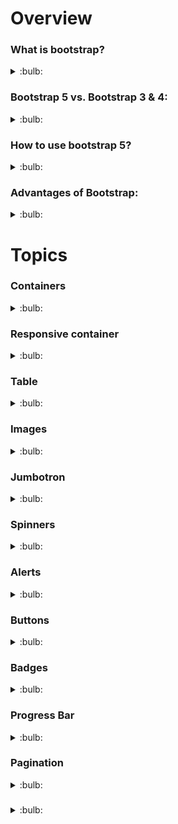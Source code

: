 # Overview

### What is bootstrap?
<details>
  <summary>:bulb:</summary>
    <ul>
           <li> Bootstrap is a CSS framework directed at responsive, mobile-first front-end web development.</li>
           <li> Bootstrap 5 is the newest version of Bootstrap. </li>
    </ul>
</details>

### Bootstrap 5 vs. Bootstrap 3 & 4:
<details>
  <summary>:bulb:</summary>
    <ul>
           <li> Bootstrap 5 is the newest version of Bootstrap; with new components, faster stylesheet and more responsiveness. </li>
           <li> Bootstrap 5 supports the latest, stable releases of all major browsers and platforms. However, Internet Explorer 11 and down is not supported. </li>
           <li> The main differences between Bootstrap 5 and Bootstrap 3 & 4, is that Bootstrap 5 has switched to JavaScript instead of jQuery. </li>
    </ul>
</details>

### How to use bootstrap 5?
<details>
  <summary>:bulb:</summary>
  Using CDN Link (Content Delivery Network)
 
![image](https://user-images.githubusercontent.com/75599178/172359891-4a41a562-68d3-4e6b-b6e5-b2bac99b191d.png)
  
</details>

### Advantages of Bootstrap:
<details>
  <summary>:bulb:</summary>
    <ul>
           <li> Easy to use: Anybody with just basic knowledge of HTML and CSS can start using Bootstrap.</li>
           <li> Responsive features: Bootstrap's responsive CSS adjusts to phones, tablets, and desktops.</li>
           <li> Mobile-first approach: In Bootstrap, mobile-first styles are part of the core framework</li>
           <li>Browser compatibility: Bootstrap 5 is compatible with all modern browsers (Chrome, Firefox, Edge, Safari, and Opera). 
             Note that if you need support for IE11 and down, you must use either BS4 or BS3.</li>
    </ul>
</details>

# Topics

### Containers
<details>
  <summary>:bulb:</summary>
  Containers are used to pad the content inside of them, and there are two container classes available:
		<ul>
			<li> The <b>.container</b> class provides a responsive fixed width container.</li>
			<li> The <b>.container-fluid</b> class provides a full width container, spanning the entire width of the viewport.</li>
   	</ul>
	
![image](https://user-images.githubusercontent.com/75599178/172364974-a2412833-f77a-49c5-8f2b-6c183a215e88.png)

</details>

### Responsive container
<details>
  <summary>:bulb:</summary>
		The max-width of the container will change on different screen sizes/viewports:
	
![image](https://user-images.githubusercontent.com/75599178/172365383-62c4f9b3-708f-4bcb-9540-e0e561792105.png)
	
</details>

### Table
<details>
  <summary>:bulb:</summary>
	A basic Bootstrap 5 table has a light padding and horizontal dividers.

``` html
	<!-- table -->
	<!DOCTYPE html>
	<html lang="en">
	<head>
	    <meta charset="UTF-8">
	    <meta http-equiv="X-UA-Compatible" content="IE=edge">
	    <meta name="viewport" content="width=device-width, initial-scale=1.0">
	    <link href="https://cdn.jsdelivr.net/npm/bootstrap@5.1.3/dist/css/bootstrap.min.css" rel="stylesheet">
	    <script src="https://cdn.jsdelivr.net/npm/bootstrap@5.1.3/dist/js/bootstrap.bundle.min.js"></script>
	    <title>Tables</title>
	</head>
	<body>
	    <div class="container text-center">
	    <table class="table">
		<thead>
		    <tr>
			<th>Firstname</th>
			<th>Lastname</th>
			<th>Email</th>
		    </tr>
		</thead>
		</tbody>
		    <tr>
			<td>Mary</td>
			<td>Moe</td>
			<td>mary@example.com</td>
		    </tr>
		    <tr>
			<td>July</td>
			<td>Dooley</td>
			<td>july@example.com</td>
		    </tr>
		    <tr></tr>
		</tbody>
	    </div>
	    </table>
	</body>
	</html> 
	
```
![image](https://user-images.githubusercontent.com/75599178/172455324-1c87ebd0-286f-437d-b0b7-d8bab47df1ae.png)

``` html
	<!-- table-striped-->>
	<!DOCTYPE html>
	<html lang="en">
	<head>
	    <meta charset="UTF-8">
	    <meta http-equiv="X-UA-Compatible" content="IE=edge">
	    <meta name="viewport" content="width=device-width, initial-scale=1.0">
	    <link href="https://cdn.jsdelivr.net/npm/bootstrap@5.1.3/dist/css/bootstrap.min.css" rel="stylesheet">
	    <script src="https://cdn.jsdelivr.net/npm/bootstrap@5.1.3/dist/js/bootstrap.bundle.min.js"></script>
	    <title>Tables</title>
	</head>
	<body>
	    <div class="container text-center">
	    <table class="table table-striped">
		<thead>
		    <tr>
			<th>Firstname</th>
			<th>Lastname</th>
			<th>Email</th>
		    </tr>
		</thead>
		</tbody>
		    <tr>
			<td>Mary</td>
			<td>Moe</td>
			<td>mary@example.com</td>
		    </tr>
		    <tr>
			<td>July</td>
			<td>Dooley</td>
			<td>july@example.com</td>
		    </tr>
		    <tr></tr>
		</tbody>
	    </div>
	    </table>
	</body>
	</html>
	
```
![image](https://user-images.githubusercontent.com/75599178/172455635-e54be125-c97b-4d03-9069-61b21ff20000.png)

``` html
	<!-- bordered table-->
	<!DOCTYPE html>
	<html lang="en">
	<head>
	    <meta charset="UTF-8">
	    <meta http-equiv="X-UA-Compatible" content="IE=edge">
	    <meta name="viewport" content="width=device-width, initial-scale=1.0">
	    <link href="https://cdn.jsdelivr.net/npm/bootstrap@5.1.3/dist/css/bootstrap.min.css" rel="stylesheet">
	    <script src="https://cdn.jsdelivr.net/npm/bootstrap@5.1.3/dist/js/bootstrap.bundle.min.js"></script>
	    <title>Tables</title>
	</head>
	<body>
	    <div class="container text-center">
	    <table class="table table-bordered">
		<thead>
		    <tr>
			<th>Firstname</th>
			<th>Lastname</th>
			<th>Email</th>
		    </tr>
		</thead>
		</tbody>
		    <tr>
			<td>Mary</td>
			<td>Moe</td>
			<td>mary@example.com</td>
		    </tr>
		    <tr>
			<td>July</td>
			<td>Dooley</td>
			<td>july@example.com</td>
		    </tr>
		    <tr></tr>
		</tbody>
	    </div>
	    </table>
	</body>
	</html>
	
```
![image](https://user-images.githubusercontent.com/75599178/172455829-621f56dd-0056-416f-a945-11f8629baec2.png)

``` html
	<!-- hover rows-->
	<!DOCTYPE html>
	<html lang="en">
	<head>
	    <meta charset="UTF-8">
	    <meta http-equiv="X-UA-Compatible" content="IE=edge">
	    <meta name="viewport" content="width=device-width, initial-scale=1.0">
	    <link href="https://cdn.jsdelivr.net/npm/bootstrap@5.1.3/dist/css/bootstrap.min.css" rel="stylesheet">
	    <script src="https://cdn.jsdelivr.net/npm/bootstrap@5.1.3/dist/js/bootstrap.bundle.min.js"></script>
	    <title>Tables</title>
	</head>
	<body>
	    <div class="container text-center">
	    <table class="table table-hover">
		<thead>
		    <tr>
			<th>Firstname</th>
			<th>Lastname</th>
			<th>Email</th>
		    </tr>
		</thead>
		</tbody>
		    <tr>
			<td>Mary</td>
			<td>Moe</td>
			<td>mary@example.com</td>
		    </tr>
		    <tr>
			<td>July</td>
			<td>Dooley</td>
			<td>july@example.com</td>
		    </tr>
		    <tr></tr>
		</tbody>
	    </div>
	    </table>
	</body>
	</html>
	
```
![image](https://user-images.githubusercontent.com/75599178/172456377-1c9e8753-ffe8-49c0-9125-3b15933b4fd2.png)

``` html
	
	<!-- borderless table-->
	<!DOCTYPE html>
	<html lang="en">
	<head>
	    <meta charset="UTF-8">
	    <meta http-equiv="X-UA-Compatible" content="IE=edge">
	    <meta name="viewport" content="width=device-width, initial-scale=1.0">
	    <link href="https://cdn.jsdelivr.net/npm/bootstrap@5.1.3/dist/css/bootstrap.min.css" rel="stylesheet">
	    <script src="https://cdn.jsdelivr.net/npm/bootstrap@5.1.3/dist/js/bootstrap.bundle.min.js"></script>
	    <title>Tables</title>
	</head>
	<body>
	    <div class="container text-center">
	    <table class="table table-borderless">
		<thead>
		    <tr>
			<th>Firstname</th>
			<th>Lastname</th>
			<th>Email</th>
		    </tr>
		</thead>
		</tbody>
		    <tr>
			<td>Mary</td>
			<td>Moe</td>
			<td>mary@example.com</td>
		    </tr>
		    <tr>
			<td>July</td>
			<td>Dooley</td>
			<td>july@example.com</td>
		    </tr>
		    <tr></tr>
		</tbody>
	    </div>
	    </table>
	</body>
	</html>
	
```
![image](https://user-images.githubusercontent.com/75599178/172456883-58f29aaf-7532-44be-94ff-e718912e9a6f.png)

</details>

### Images
<details>
  <summary>:bulb:</summary>

``` html
	<!-- Rounded corner-->
	<!DOCTYPE html>
	<html lang="en">
	<head>
	    <meta charset="UTF-8">
	    <meta http-equiv="X-UA-Compatible" content="IE=edge">
	    <meta name="viewport" content="width=device-width, initial-scale=1.0">
	    <link href="https://cdn.jsdelivr.net/npm/bootstrap@5.1.3/dist/css/bootstrap.min.css" rel="stylesheet">
	    <script src="https://cdn.jsdelivr.net/npm/bootstrap@5.1.3/dist/js/bootstrap.bundle.min.js"></script>
	    <title>Images</title>
	</head>
	<body>
	    <div class="container">
		<h2>Rounded Corners</h2>
		<p>The .rounded class adds rounded corners to an image:</p>            
		<img src="./Images/cat.jpg" class="rounded" alt="cat" width="304" height="236"> 
	    </div>
	</body>
	</html>
```
![image](https://user-images.githubusercontent.com/75599178/172526287-f191c348-54cc-4f06-b792-c3b34137de37.png)

```html
	<!-- Circle -->
	<!DOCTYPE html>
	<html lang="en">
	<head>
	    <meta charset="UTF-8">
	    <meta http-equiv="X-UA-Compatible" content="IE=edge">
	    <meta name="viewport" content="width=device-width, initial-scale=1.0">
	    <link href="https://cdn.jsdelivr.net/npm/bootstrap@5.1.3/dist/css/bootstrap.min.css" rel="stylesheet">
	    <script src="https://cdn.jsdelivr.net/npm/bootstrap@5.1.3/dist/js/bootstrap.bundle.min.js"></script>
	    <title>Images</title>
	</head>
	<body>
	    <div class="container">
		<h2>Circle</h2>
		<p>The .rounded-circle class adds rounded corners to an image:</p>            
		<img src="./Images/cat.jpg" class="rounded-circle" alt="cat" width="304" height="236"> 
	    </div>
	</body>
	</html>
```
![image](https://user-images.githubusercontent.com/75599178/172526393-83e22406-eef6-4f1a-befd-f1841f1b52ec.png)

``` html 
	<!-- Thumbnail -->
	<!DOCTYPE html>
	<html lang="en">
	<head>
	    <meta charset="UTF-8">
	    <meta http-equiv="X-UA-Compatible" content="IE=edge">
	    <meta name="viewport" content="width=device-width, initial-scale=1.0">
	    <link href="https://cdn.jsdelivr.net/npm/bootstrap@5.1.3/dist/css/bootstrap.min.css" rel="stylesheet">
	    <script src="https://cdn.jsdelivr.net/npm/bootstrap@5.1.3/dist/js/bootstrap.bundle.min.js"></script>
	    <title>Images</title>
	</head>
	<body>
	    <div class="container">
		<h2>Thumbnail</h2>
		<p>The .img-thumbnail class adds rounded corners to an image:</p>            
		<img src="./Images/cat.jpg" class="img-thumbnail" alt="cat" width="304" height="236"> 
	    </div>
	</body>
	</html>
```
![image](https://user-images.githubusercontent.com/75599178/172526505-b0e5775d-9184-4ae2-ab55-d17920dc6e99.png)

``` html
	<!-- Aligning Images -->
	<!DOCTYPE html>
	<html lang="en">
	<head>
	    <meta charset="UTF-8">
	    <meta http-equiv="X-UA-Compatible" content="IE=edge">
	    <meta name="viewport" content="width=device-width, initial-scale=1.0">
	    <link href="https://cdn.jsdelivr.net/npm/bootstrap@5.1.3/dist/css/bootstrap.min.css" rel="stylesheet">
	    <script src="https://cdn.jsdelivr.net/npm/bootstrap@5.1.3/dist/js/bootstrap.bundle.min.js"></script>
	    <title>Images</title>
	</head>
	<body>
	    <h2>Aligning images</h2>
	    <p>Use the float classes to float the image to the left or to the right:</p> 
	    <img src="./Images/cat.jpg" class="float-start" alt="Paris" width="304" height="236"> 
	    <img src="./Images/cat.jpg" class="float-end" alt="Paris" width="304" height="236"> 
	</body>
	</html>
```
![image](https://user-images.githubusercontent.com/75599178/172526715-8c5bb424-40e2-4287-85dd-7483f0513828.png)

``` html
	<!-- Centered Image -->
	<!DOCTYPE html>
	<html lang="en">
	<head>
	    <meta charset="UTF-8">
	    <meta http-equiv="X-UA-Compatible" content="IE=edge">
	    <meta name="viewport" content="width=device-width, initial-scale=1.0">
	    <link href="https://cdn.jsdelivr.net/npm/bootstrap@5.1.3/dist/css/bootstrap.min.css" rel="stylesheet">
	    <script src="https://cdn.jsdelivr.net/npm/bootstrap@5.1.3/dist/js/bootstrap.bundle.min.js"></script>
	    <title>Images</title>
	</head>
	<body>
	    <div>
		<h2>Centered Image</h2>
		<p>Center an image by adding the utility classes .mx-auto (margin:auto) and .d-block (display:block) to the image:</p> 
		<img src="./Images/cat.jpg" class="mx-auto d-block" style="width:20%"> 
	    </div>
	</body>
	</html>
```
![image](https://user-images.githubusercontent.com/75599178/172526884-6a44fe2b-6610-44b9-8c6b-d54769a4fb38.png)
	
``` html 
	<!-- Responsive Images -->
	<!DOCTYPE html>
	<html lang="en">
	<head>
	    <meta charset="UTF-8">
	    <meta http-equiv="X-UA-Compatible" content="IE=edge">
	    <meta name="viewport" content="width=device-width, initial-scale=1.0">
	    <link href="https://cdn.jsdelivr.net/npm/bootstrap@5.1.3/dist/css/bootstrap.min.css" rel="stylesheet">
	    <script src="https://cdn.jsdelivr.net/npm/bootstrap@5.1.3/dist/js/bootstrap.bundle.min.js"></script>
	    <title>Images</title>
	</head>
	<body>
	    <div>
		<h2>Responsive Images</h2>
		<p>The .img-fluid class makes the image scale nicely to the parent element (resize the browser window to see the effect):</p>
		<img class="img-fluid" src="./Images/cat.jpg" alt="cat" width="1100" height="500"> 
	    </div>
	</body>
	</html>
```
![image](https://user-images.githubusercontent.com/75599178/172527137-de53b9e7-f6fd-4287-94b0-c53c51da6700.png)

</details>

### Jumbotron
<details>
	<summary>:bulb:</summary>
	<ul>
		<li>Big padded box for calling extra attention to some special content or information is called Jumbotron</li>
		<li>Jumbotron was no longer supported for bootstrap 5. It only supports bootstrap 3.</li>
	</ul>
	
``` html
	<!-- Jumbotron -->>
	<!DOCTYPE html>
	<html lang="en">
	<head>
	    <meta charset="UTF-8">
	    <meta http-equiv="X-UA-Compatible" content="IE=edge">
	    <meta name="viewport" content="width=device-width, initial-scale=1.0">
	    <link href="https://cdn.jsdelivr.net/npm/bootstrap@5.1.3/dist/css/bootstrap.min.css" rel="stylesheet">
	    <script src="https://cdn.jsdelivr.net/npm/bootstrap@5.1.3/dist/js/bootstrap.bundle.min.js"></script>
	    <title>Jumbotron</title>
	</head>
	<body>
	    <div class="container mt-3">
		<p>Big padded box for calling extra attention to some special content or information is called Jumbotron</p>
		<div class="mt-4 p-5 bg-primary text-white rounded">
		    <h1>Jumbotron Example</h1> 
		    <p>Lorem ipsum dolor sit amet, consectetur adipiscing elit, sed do eiusmod tempor incididunt ut labore et dolore magna aliqua. Ut enim ad minim veniam, quis nostrud exercitation ullamco laboris nisi ut aliquip ex ea commodo consequat..</p> 
		</div>
	    <p class="mt-3"><mark>p-5</mark> only displays the space around content. </p>
	    <p class="mt-3">Jumbotron was no longer supported for bootstrap 5. It only supports bootstrap 3.</p>
	    </div>
	</body>
	</html>
```
![image](https://user-images.githubusercontent.com/75599178/172573810-fee53a09-2ce3-469c-a7bb-5bcb7961057e.png)
	
</details>

### Spinners
<details>
	<summary>:bulb:</summary>
	
``` html
	<!-- Spinner -->>
	<!DOCTYPE html>
	<html lang="en">
	<head>
	    <meta charset="UTF-8">
	    <meta http-equiv="X-UA-Compatible" content="IE=edge">
	    <meta name="viewport" content="width=device-width, initial-scale=1.0">
	    <link href="https://cdn.jsdelivr.net/npm/bootstrap@5.1.3/dist/css/bootstrap.min.css" rel="stylesheet">
	    <script src="https://cdn.jsdelivr.net/npm/bootstrap@5.1.3/dist/js/bootstrap.bundle.min.js"></script>
	    <title>Jumbotron</title>
	</head>
	<body>
	    <div class="container mt-3">
		<h2>Spinners</h2>
		<p>To create a spinner/loader, use the <code>.spinner-border</code> class:</p>

		<div class="spinner-border"></div>
	    </div>
	</body>
	</html>

```
![image](https://user-images.githubusercontent.com/75599178/172574092-90926982-e414-402c-a292-72001a111e04.png)

``` html
	<!-- Colored Spinners -->>
	<!DOCTYPE html>
	<html lang="en">
	<head>
	    <meta charset="UTF-8">
	    <meta http-equiv="X-UA-Compatible" content="IE=edge">
	    <meta name="viewport" content="width=device-width, initial-scale=1.0">
	    <link href="https://cdn.jsdelivr.net/npm/bootstrap@5.1.3/dist/css/bootstrap.min.css" rel="stylesheet">
	    <script src="https://cdn.jsdelivr.net/npm/bootstrap@5.1.3/dist/js/bootstrap.bundle.min.js"></script>
	    <title>Jumbotron</title>
	</head>
	<body>
	    <div class="container mt-3">
		<h2>Colored Spinners</h2>
		<p>Use any <strong>text color utilites</strong> to add a color to the spinner:</p>

		<div class="spinner-border text-muted"></div>
		<div class="spinner-border text-primary"></div>
		<div class="spinner-border text-success"></div>
		<div class="spinner-border text-info"></div>
		<div class="spinner-border text-warning"></div>
		<div class="spinner-border text-danger"></div>
		<div class="spinner-border text-secondary"></div>
		<div class="spinner-border text-dark"></div>
		<div class="spinner-border text-light"></div>
	    </div>
	</body>
	</html>
```
![image](https://user-images.githubusercontent.com/75599178/172574858-ad84239c-2b6c-4238-95c9-6bbe7303ff45.png)

	
``` html
	<!-- Growing Spinners -->>
	<!DOCTYPE html>
	<html lang="en">
	<head>
	    <meta charset="UTF-8">
	    <meta http-equiv="X-UA-Compatible" content="IE=edge">
	    <meta name="viewport" content="width=device-width, initial-scale=1.0">
	    <link href="https://cdn.jsdelivr.net/npm/bootstrap@5.1.3/dist/css/bootstrap.min.css" rel="stylesheet">
	    <script src="https://cdn.jsdelivr.net/npm/bootstrap@5.1.3/dist/js/bootstrap.bundle.min.js"></script>
	    <title>Jumbotron</title>
	</head>
	<body>
	    <div class="container mt-3">
		<h2>Growing Spinners</h2>
		<p>Use the <code>.spinner-grow</code> class if you want the spinner/loader to grow instead of "spin":</p>

		<div class="spinner-grow text-muted"></div>
		<div class="spinner-grow text-primary"></div>
		<div class="spinner-grow text-success"></div>
		<div class="spinner-grow text-info"></div>
		<div class="spinner-grow text-warning"></div>
		<div class="spinner-grow text-danger"></div>
		<div class="spinner-grow text-secondary"></div>
		<div class="spinner-grow text-dark"></div>
		<div class="spinner-grow text-light"></div>
	    </div>
	</body>
	</html>
```
![image](https://user-images.githubusercontent.com/75599178/172574930-cc618bf3-1c2c-471c-8a19-4ef3dd3ba572.png)

``` html
	<!-- Spinner Size -->>
	<!DOCTYPE html>
	<html lang="en">
	<head>
	    <meta charset="UTF-8">
	    <meta http-equiv="X-UA-Compatible" content="IE=edge">
	    <meta name="viewport" content="width=device-width, initial-scale=1.0">
	    <link href="https://cdn.jsdelivr.net/npm/bootstrap@5.1.3/dist/css/bootstrap.min.css" rel="stylesheet">
	    <script src="https://cdn.jsdelivr.net/npm/bootstrap@5.1.3/dist/js/bootstrap.bundle.min.js"></script>
	    <title>Jumbotron</title>
	</head>
	<body>
	    <div class="container mt-3">
		<h2>Spinner Size</h2>
		<p>Use <code>.spinner-border-sm</code> or <code>.spinner-grow-sm</code> to create a smaller spinner:</p>

		<div class="spinner-border spinner-border-sm"></div>
		<div class="spinner-grow spinner-grow-sm"></div>
	    </div>
	</body>
	</html>
```
![image](https://user-images.githubusercontent.com/75599178/172575146-4e5329fe-7da9-4b55-b697-b45bc880af71.png)

	
</details>

### Alerts

<details>
	<summary>:bulb:</summary>
	
``` html
	<!-- Alerts -->
	<!DOCTYPE html>
	<html lang="en">
	<head>
	    <meta charset="UTF-8">
	    <meta http-equiv="X-UA-Compatible" content="IE=edge">
	    <meta name="viewport" content="width=device-width, initial-scale=1.0">
	    <link href="https://cdn.jsdelivr.net/npm/bootstrap@5.1.3/dist/css/bootstrap.min.css" rel="stylesheet">
	    <script src="https://cdn.jsdelivr.net/npm/bootstrap@5.1.3/dist/js/bootstrap.bundle.min.js"></script>
	    <title>Alerts</title>
	</head>
	<body>
	    <div class="container mt-3">
		<h2>Alerts</h2>
		<p>Alerts are created with the .alert class, followed by a contextual color classes:</p>
		<div class="alert alert-success">
		  <strong>Success!</strong> This alert box could indicate a successful or positive action.
		</div>
		<div class="alert alert-info">
		  <strong>Info!</strong> This alert box could indicate a neutral informative change or action.
		</div>
		<div class="alert alert-warning">
		  <strong>Warning!</strong> This alert box could indicate a warning that might need attention.
		</div>
		<div class="alert alert-danger">
		  <strong>Danger!</strong> This alert box could indicate a dangerous or potentially negative action.
		</div>
		<div class="alert alert-primary">
		  <strong>Primary!</strong> Indicates an important action.
		</div>
		<div class="alert alert-secondary">
		  <strong>Secondary!</strong> Indicates a slightly less important action.
		</div>
		<div class="alert alert-dark">
		  <strong>Dark!</strong> Dark grey alert.
		</div>
		<div class="alert alert-light">
		  <strong>Light!</strong> Light grey alert.
		</div>
	      </div>
	</body>
	</html>
```
	
![image](https://user-images.githubusercontent.com/75599178/172579105-3c994ec2-d197-4a30-98db-8e5be9a10ba3.png)
	
``` html
	<!-- Alert Links -->
	<!DOCTYPE html>
	<html lang="en">
	<head>
	    <meta charset="UTF-8">
	    <meta http-equiv="X-UA-Compatible" content="IE=edge">
	    <meta name="viewport" content="width=device-width, initial-scale=1.0">
	    <link href="https://cdn.jsdelivr.net/npm/bootstrap@5.1.3/dist/css/bootstrap.min.css" rel="stylesheet">
	    <script src="https://cdn.jsdelivr.net/npm/bootstrap@5.1.3/dist/js/bootstrap.bundle.min.js"></script>
	    <title>Alerts</title>
	</head>
	<body>
	    <div class="container mt-3">
		<h2>Alert Links</h2>
		<p>Add the alert-link class to any links inside the alert box to create "matching colored links".</p>
		<div class="alert alert-success">
		    <strong>Success!</strong> You should <a href="#" class="alert-link">read this message</a>.
		</div>
		<div class="alert alert-info">
		    <strong>Info!</strong> You should <a href="#" class="alert-link">read this message</a>.
		</div>
		<div class="alert alert-warning">
		    <strong>Warning!</strong> You should <a href="#" class="alert-link">read this message</a>.
		</div>
		<div class="alert alert-danger">
		    <strong>Danger!</strong> You should <a href="#" class="alert-link">read this message</a>.
		</div>
		<div class="alert alert-primary">
		    <strong>Primary!</strong> You should <a href="#" class="alert-link">read this message</a>.
		</div>
		<div class="alert alert-secondary">
		    <strong>Secondary!</strong> You should <a href="#" class="alert-link">read this message</a>.
		</div>
		<div class="alert alert-dark">
		    <strong>Dark!</strong> You should <a href="#" class="alert-link">read this message</a>.
		</div>
		<div class="alert alert-light">
		    <strong>Light!</strong> You should <a href="#" class="alert-link">read this message</a>.
		</div>
	      </div>
	</body>
	</html>
```
![image](https://user-images.githubusercontent.com/75599178/172579262-0540dd55-2baf-4f54-ba7f-9eee5b6bcaef.png)
	
``` html
	<!-- Closing Alerts -->
	<!DOCTYPE html>
	<html lang="en">
	<head>
	    <meta charset="UTF-8">
	    <meta http-equiv="X-UA-Compatible" content="IE=edge">
	    <meta name="viewport" content="width=device-width, initial-scale=1.0">
	    <link href="https://cdn.jsdelivr.net/npm/bootstrap@5.1.3/dist/css/bootstrap.min.css" rel="stylesheet">
	    <script src="https://cdn.jsdelivr.net/npm/bootstrap@5.1.3/dist/js/bootstrap.bundle.min.js"></script>
	    <title>Alerts</title>
	</head>
	<body>
	    <div class="container mt-3">
		<h2>Closing Alerts</h2>
		<p>The button with class="btn-close" and data-bs-dismiss="alert" is used to close the alert box.</p>
		<p>The alert-dismissible class aligns the button to the right.</p>
		<div class="alert alert-success alert-dismissible">
		    <button type="button" class="btn-close" data-bs-dismiss="alert"></button>
		    <strong>Success!</strong> This alert box could indicate a successful or positive action.
		</div>
		<div class="alert alert-info alert-dismissible">
		    <button type="button" class="btn-close" data-bs-dismiss="alert"></button>
		    <strong>Info!</strong> This alert box could indicate a neutral informative change or action.
		</div>
		<div class="alert alert-warning alert-dismissible">
		    <button type="button" class="btn-close" data-bs-dismiss="alert"></button>
		    <strong>Warning!</strong> This alert box could indicate a warning that might need attention.
		</div>
		<div class="alert alert-danger alert-dismissible">
		    <button type="button" class="btn-close" data-bs-dismiss="alert"></button>
		    <strong>Danger!</strong> This alert box could indicate a dangerous or potentially negative action.
		</div>
		<div class="alert alert-primary alert-dismissible">
		    <button type="button" class="btn-close" data-bs-dismiss="alert"></button>
		    <strong>Primary!</strong> Indicates an important action.
		</div>
		<div class="alert alert-secondary alert-dismissible">
		    <button type="button" class="btn-close" data-bs-dismiss="alert"></button>
		    <strong>Secondary!</strong> Indicates a slightly less important action.
		</div>
		<div class="alert alert-dark alert-dismissible">
		    <button type="button" class="btn-close" data-bs-dismiss="alert"></button>
		    <strong>Dark!</strong> Dark grey alert.
		</div>
		<div class="alert alert-light alert-dismissible">
		    <button type="button" class="btn-close" data-bs-dismiss="alert"></button>
		    <strong>Light!</strong> Light grey alert.
		</div>
		</div>
	</body>
	</html>
```
![image](https://user-images.githubusercontent.com/75599178/172580062-abb399d8-6d17-490f-b7a2-dc313aaff20d.png)
	
``` html 
	<!-- Animated Alerts -->
	<!DOCTYPE html>
	<html lang="en">
	<head>
	    <meta charset="UTF-8">
	    <meta http-equiv="X-UA-Compatible" content="IE=edge">
	    <meta name="viewport" content="width=device-width, initial-scale=1.0">
	    <link href="https://cdn.jsdelivr.net/npm/bootstrap@5.1.3/dist/css/bootstrap.min.css" rel="stylesheet">
	    <script src="https://cdn.jsdelivr.net/npm/bootstrap@5.1.3/dist/js/bootstrap.bundle.min.js"></script>
	    <title>Alerts</title>
	</head>
	<body>
	    <div class="container mt-3">
		<h2>Animated Alerts</h2>
		<p>The .fade and .show classes adds a fading effect when closing the alert message.</p>
		<div class="alert alert-success alert-dismissible fade show">
		    <button type="button" class="btn-close" data-bs-dismiss="alert"></button>
		    <strong>Success!</strong> This alert box could indicate a successful or positive action.
		</div>
		<div class="alert alert-info alert-dismissible fade show">
		    <button type="button" class="btn-close" data-bs-dismiss="alert"></button>
		    <strong>Info!</strong> This alert box could indicate a neutral informative change or action.
		</div>
		<div class="alert alert-warning alert-dismissible fade show">
		    <button type="button" class="btn-close" data-bs-dismiss="alert"></button>
		    <strong>Warning!</strong> This alert box could indicate a warning that might need attention.
		</div>
		<div class="alert alert-danger alert-dismissible fade show">
		    <button type="button" class="btn-close" data-bs-dismiss="alert"></button>
		    <strong>Danger!</strong> This alert box could indicate a dangerous or potentially negative action.
		</div>
		<div class="alert alert-primary alert-dismissible fade show">
		    <button type="button" class="btn-close" data-bs-dismiss="alert"></button>
		    <strong>Primary!</strong> Indicates an important action.
		</div>
		<div class="alert alert-secondary alert-dismissible fade show">
		    <button type="button" class="btn-close" data-bs-dismiss="alert"></button>
		    <strong>Secondary!</strong> Indicates a slightly less important action.
		</div>
		<div class="alert alert-dark alert-dismissible fade show">
		    <button type="button" class="btn-close" data-bs-dismiss="alert"></button>
		    <strong>Dark!</strong> Dark grey alert.
		</div>
		<div class="alert alert-light alert-dismissible fade show">
		    <button type="button" class="btn-close" data-bs-dismiss="alert"></button>
		    <strong>Light!</strong> Light grey alert.
		</div>
		</div>
	</body>
	</html>
```
![image](https://user-images.githubusercontent.com/75599178/172579914-892be9a0-4e2a-4419-92af-700d0c22df78.png)
	
</details>

### Buttons
<details>
	<summary>:bulb:</summary>
	
``` html
	<!-- Buttons -->
	<!DOCTYPE html>
	<html lang="en">
	<head>
	    <meta charset="UTF-8">
	    <meta http-equiv="X-UA-Compatible" content="IE=edge">
	    <meta name="viewport" content="width=device-width, initial-scale=1.0">
	    <link href="https://cdn.jsdelivr.net/npm/bootstrap@5.1.3/dist/css/bootstrap.min.css" rel="stylesheet">
	    <script src="https://cdn.jsdelivr.net/npm/bootstrap@5.1.3/dist/js/bootstrap.bundle.min.js"></script>
	    <title>Buttons</title>
	</head>
	<body>
	    <div class="container">
		<h2>Button Styles</h2>
		<button type="button" class="btn">Basic</button>
		<button type="button" class="btn btn-primary">Primary</button>
		<button type="button" class="btn btn-secondary">Secondary</button>
		<button type="button" class="btn btn-success">Success</button>
		<button type="button" class="btn btn-info">Info</button>
		<button type="button" class="btn btn-warning">Warning</button>
		<button type="button" class="btn btn-danger">Danger</button>
		<button type="button" class="btn btn-dark">Dark</button>
		<button type="button" class="btn btn-light">Light</button>
		<button type="button" class="btn btn-link">Link</button>      
	      </div>
	</body>
	</html>
```
![image](https://user-images.githubusercontent.com/75599178/172627223-db628315-06a9-41d1-8b52-ad942c782680.png)
	
``` html
	<!-- Buttons Elements-->
	<!DOCTYPE html>
	<html lang="en">
	<head>
	    <meta charset="UTF-8">
	    <meta http-equiv="X-UA-Compatible" content="IE=edge">
	    <meta name="viewport" content="width=device-width, initial-scale=1.0">
	    <link href="https://cdn.jsdelivr.net/npm/bootstrap@5.1.3/dist/css/bootstrap.min.css" rel="stylesheet">
	    <script src="https://cdn.jsdelivr.net/npm/bootstrap@5.1.3/dist/js/bootstrap.bundle.min.js"></script>
	    <title>Buttons</title>
	</head>
	<body>
	    <div class="container">
		<h2>Button Elements</h2>
		<a href="#" class="btn btn-success">Link Button</a>
		<button type="button" class="btn btn-success">Button</button>
		<input type="button" class="btn btn-success" value="Input Button">
		<input type="submit" class="btn btn-success" value="Submit Button">
		<input type="reset" class="btn btn-success" value="Reset Button" disabled>    
	      </div>
	</body>
	</html>
```
![image](https://user-images.githubusercontent.com/75599178/172628293-c8fe321f-3597-4901-804c-4530c797c0ed.png)
	
``` html
	<!-- Buttons Outline -->
	<!DOCTYPE html>
	<html lang="en">
	<head>
	    <meta charset="UTF-8">
	    <meta http-equiv="X-UA-Compatible" content="IE=edge">
	    <meta name="viewport" content="width=device-width, initial-scale=1.0">
	    <link href="https://cdn.jsdelivr.net/npm/bootstrap@5.1.3/dist/css/bootstrap.min.css" rel="stylesheet">
	    <script src="https://cdn.jsdelivr.net/npm/bootstrap@5.1.3/dist/js/bootstrap.bundle.min.js"></script>
	    <title>Buttons</title>
	</head>
	<body>
	    <div class="container">
		<h2>Button Outline</h2>
		<button type="button" class="btn btn-outline-primary">Primary</button>
		<button type="button" class="btn btn-outline-secondary">Secondary</button>
		<button type="button" class="btn btn-outline-success">Success</button>
		<button type="button" class="btn btn-outline-info">Info</button>
		<button type="button" class="btn btn-outline-warning">Warning</button>
		<button type="button" class="btn btn-outline-danger">Danger</button>
		<button type="button" class="btn btn-outline-dark">Dark</button>
		<button type="button" class="btn btn-outline-light text-dark">Light</button>   
	      </div>
	</body>
	</html>
```
![image](https://user-images.githubusercontent.com/75599178/172628371-ccec0c0f-90d6-46ae-8ef4-6d05bec827d9.png)
	
``` html
	<!-- Button Sizes -->
	<!DOCTYPE html>
	<html lang="en">
	<head>
	    <meta charset="UTF-8">
	    <meta http-equiv="X-UA-Compatible" content="IE=edge">
	    <meta name="viewport" content="width=device-width, initial-scale=1.0">
	    <link href="https://cdn.jsdelivr.net/npm/bootstrap@5.1.3/dist/css/bootstrap.min.css" rel="stylesheet">
	    <script src="https://cdn.jsdelivr.net/npm/bootstrap@5.1.3/dist/js/bootstrap.bundle.min.js"></script>
	    <title>Buttons</title>
	</head>
	<body>
	    <div class="container">
		<h2>Button Sizes</h2>
		<button type="button" class="btn btn-primary btn-lg">Large</button>
		<button type="button" class="btn btn-primary btn-md">Default</button>    
		<button type="button" class="btn btn-primary btn-sm">Small</button>  
	      </div>
	</body>
	</html>
```
![image](https://user-images.githubusercontent.com/75599178/172628445-2099cc5b-03ef-4298-badb-6638f03544d5.png)
	
``` html
	<!-- Block Level Buttons -->
	<!DOCTYPE html>
	<html lang="en">
	<head>
	    <meta charset="UTF-8">
	    <meta http-equiv="X-UA-Compatible" content="IE=edge">
	    <meta name="viewport" content="width=device-width, initial-scale=1.0">
	    <link href="https://cdn.jsdelivr.net/npm/bootstrap@5.1.3/dist/css/bootstrap.min.css" rel="stylesheet">
	    <script src="https://cdn.jsdelivr.net/npm/bootstrap@5.1.3/dist/js/bootstrap.bundle.min.js"></script>
	    <title>Buttons</title>
	</head>
	<body>
	    <div class="container">
		<div class="d-grid">
		    <h2>Button Sizes</h2>
		    <button type="button" class="btn btn-primary btn-block">Full-Width Button</button>
		</div>
	    </div>
	</body>
	</html>
```
![image](https://user-images.githubusercontent.com/75599178/172628547-c0f6d054-2f1d-4ffc-909e-8c0f49acde5d.png)
	
``` html
	<!-- space between buttons vertically-->>
	<!DOCTYPE html>
	<html lang="en">
	<head>
	    <meta charset="UTF-8">
	    <meta http-equiv="X-UA-Compatible" content="IE=edge">
	    <meta name="viewport" content="width=device-width, initial-scale=1.0">
	    <link href="https://cdn.jsdelivr.net/npm/bootstrap@5.1.3/dist/css/bootstrap.min.css" rel="stylesheet">
	    <script src="https://cdn.jsdelivr.net/npm/bootstrap@5.1.3/dist/js/bootstrap.bundle.min.js"></script>
	    <title>Buttons</title>
	</head>
	<body>
	    <div class="container">
		<div class="d-grid gap-3">
		    <h2>Button Sizes</h2>
		    <button type="button" class="btn btn-primary btn-block">Full-Width Button</button>
		    <button type="button" class="btn btn-primary btn-block">Full-Width Button</button>
		    <button type="button" class="btn btn-primary btn-block">Full-Width Button</button>
		</div>
	    </div>
	</body>
	</html>
```
![image](https://user-images.githubusercontent.com/75599178/172628685-2a989978-a471-4025-a830-9c2cdf53ac9b.png)

``` html
	<!-- Active/Disabled Buttons -->
	<!DOCTYPE html>
	<html lang="en">
	<head>
	    <meta charset="UTF-8">
	    <meta http-equiv="X-UA-Compatible" content="IE=edge">
	    <meta name="viewport" content="width=device-width, initial-scale=1.0">
	    <link href="https://cdn.jsdelivr.net/npm/bootstrap@5.1.3/dist/css/bootstrap.min.css" rel="stylesheet">
	    <script src="https://cdn.jsdelivr.net/npm/bootstrap@5.1.3/dist/js/bootstrap.bundle.min.js"></script>
	    <title>Buttons</title>
	</head>
	<body>
	    <div class="container">
		<h2>Button States</h2>
		<button type="button" class="btn btn-primary">Primary Button</button>
		<button type="button" class="btn btn-primary active">Active Primary</button>
		<button type="button" class="btn btn-primary" disabled>Disabled Primary</button>
		<a href="#" class="btn btn-primary disabled">Disabled Link</a>
	    </div>
	</body>
	</html>
```
![image](https://user-images.githubusercontent.com/75599178/172628855-335e9a3b-244e-4b51-be81-d75db0dbfd98.png)

``` html
	  <!-- button group / dropdown-item-->
	<!DOCTYPE html>
	<html lang="en">
	<head>
	    <meta charset="UTF-8">
	    <meta http-equiv="X-UA-Compatible" content="IE=edge">
	    <meta name="viewport" content="width=device-width, initial-scale=1.0">
	    <link href="https://cdn.jsdelivr.net/npm/bootstrap@5.1.3/dist/css/bootstrap.min.css" rel="stylesheet">
	    <script src="https://cdn.jsdelivr.net/npm/bootstrap@5.1.3/dist/js/bootstrap.bundle.min.js"></script>
	    <title>Buttons</title>
	</head>
	<body>
	    <div class="container">
		    <h2>Nesting Button Groups</h2>
		    <p>Nest button groups to create dropdown menus:</p>
		    <div class="btn-group">
		      <button type="button" class="btn btn-primary">Apple</button>
		      <button type="button" class="btn btn-primary">Samsung</button>
		      <div class="btn-group">
			<button type="button" class="btn btn-primary dropdown-toggle" data-bs-toggle="dropdown">Sony</button>
			<ul class="dropdown-menu">
			  <li><a class="dropdown-item" href="#">Tablet</a></li>
			  <li><a class="dropdown-item" href="#">Smartphone</a></li>
			</ul>
		      </div>
		    </div>
	    </div>
	</body>
	</html>
```
![image](https://user-images.githubusercontent.com/75599178/172628941-b61430f6-3ccb-482c-acfc-83fbcd08c4d4.png)
	
</details>

### Badges
<details>
	<summary>:bulb:</summary>
	
``` html
	<!-- Badges -->>
	<!DOCTYPE html>
	<html lang="en">
	<head>
	    <meta charset="UTF-8">
	    <meta http-equiv="X-UA-Compatible" content="IE=edge">
	    <meta name="viewport" content="width=device-width, initial-scale=1.0">
	    <link href="https://cdn.jsdelivr.net/npm/bootstrap@5.1.3/dist/css/bootstrap.min.css" rel="stylesheet">
	    <script src="https://cdn.jsdelivr.net/npm/bootstrap@5.1.3/dist/js/bootstrap.bundle.min.js"></script>
	    <title>Badges | Progress Bars</title>
	</head>
	<body>
	    <div class="container mt-3 d-grid"></div>
		<h2 class="text-center">Badges</h2>
		<p class="text-center">Use the .badge class together with a contextual class (like .bg-secondary) within <span> elements to create rectangular badges. </p>
		<h1 class="text-center">Example heading <span class="badge bg-secondary">New</span></h1>
		<h2 class="text-center">Example heading <span class="badge bg-secondary">New</span></h2>
		<h3 class="text-center">Example heading <span class="badge bg-secondary">New</span></h3>
		<h4 class="text-center">Example heading <span class="badge bg-secondary">New</span></h4>
		<h5 class="text-center">Example heading <span class="badge bg-secondary">New</span></h5>
		<h6 class="text-center">Example heading <span class="badge bg-secondary">New</span></h6>    

	    </div>
	</body>
	</html>
```
![image](https://user-images.githubusercontent.com/75599178/172632666-579347bd-7c68-46d2-a6a3-8b3c6978d3b3.png)

``` html

	<!-- Contextual Badges -->>
	<!DOCTYPE html>
	<html lang="en">
	<head>
	    <meta charset="UTF-8">
	    <meta http-equiv="X-UA-Compatible" content="IE=edge">
	    <meta name="viewport" content="width=device-width, initial-scale=1.0">
	    <link href="https://cdn.jsdelivr.net/npm/bootstrap@5.1.3/dist/css/bootstrap.min.css" rel="stylesheet">
	    <script src="https://cdn.jsdelivr.net/npm/bootstrap@5.1.3/dist/js/bootstrap.bundle.min.js"></script>
	    <title>Badges | Progress Bars</title>
	</head>
	<body>
	    <div class="container mt-3">
		<h2>Contextual Badges</h2>
		<span class="badge bg-primary">Primary</span>
		<span class="badge bg-secondary">Secondary</span>
		<span class="badge bg-success">Success</span>
		<span class="badge bg-danger">Danger</span>
		<span class="badge bg-warning">Warning</span>
		<span class="badge bg-info">Info</span>
		<span class="badge bg-light">Light</span>
		<span class="badge bg-dark">Dark</span>
	    </div>
	</body>
	</html>
```
![image](https://user-images.githubusercontent.com/75599178/172632734-f1d6d333-616c-460f-ba13-d82798446cfa.png)

``` html
	<!-- Pill Badges -->
	<!DOCTYPE html>
	<html lang="en">
	<head>
	    <meta charset="UTF-8">
	    <meta http-equiv="X-UA-Compatible" content="IE=edge">
	    <meta name="viewport" content="width=device-width, initial-scale=1.0">
	    <link href="https://cdn.jsdelivr.net/npm/bootstrap@5.1.3/dist/css/bootstrap.min.css" rel="stylesheet">
	    <script src="https://cdn.jsdelivr.net/npm/bootstrap@5.1.3/dist/js/bootstrap.bundle.min.js"></script>
	    <title>Badges | Progress Bars</title>
	</head>
	<body>
	    <div class="container mt-3">
		<h2>Pill Badges</h2>
		<span class="badge rounded-pill bg-primary">Primary</span>
		<span class="badge rounded-pill bg-secondary">Secondary</span>
		<span class="badge rounded-pill bg-success">Success</span>
		<span class="badge rounded-pill bg-danger">Danger</span>
		<span class="badge rounded-pill bg-warning">Warning</span>
		<span class="badge rounded-pill bg-info">Info</span>
		<span class="badge rounded-pill bg-light">Light</span>
		<span class="badge rounded-pill bg-dark">Dark</span>
	    </div>
	</body>
	</html>
```
![image](https://user-images.githubusercontent.com/75599178/172632798-f10e2a78-8b88-4ab2-9bed-df43100a7ab4.png)

``` html
	<!-- Badge inside a Button -->
	<!DOCTYPE html>
	<html lang="en">
	<head>
	    <meta charset="UTF-8">
	    <meta http-equiv="X-UA-Compatible" content="IE=edge">
	    <meta name="viewport" content="width=device-width, initial-scale=1.0">
	    <link href="https://cdn.jsdelivr.net/npm/bootstrap@5.1.3/dist/css/bootstrap.min.css" rel="stylesheet">
	    <script src="https://cdn.jsdelivr.net/npm/bootstrap@5.1.3/dist/js/bootstrap.bundle.min.js"></script>
	    <title>Badges | Progress Bars</title>
	</head>
	<body>
	    <div class="container mt-3">
		<h2>Badge inside a Button</h2>
		<button type="button" class="btn btn-primary">
		  Messages <span class="badge bg-danger">4</span>
		</button>
		<button type="button" class="btn btn-danger">
		  Notifications <span class="badge bg-dark">7</span>
		</button>
	    </div>
	</body>
	</html>
```
![image](https://user-images.githubusercontent.com/75599178/172632863-b2ee6297-0297-449d-9efe-551282aab0d4.png)

</details>

### Progress Bar 
<details>
	<summary>:bulb:</summary>
	
``` html
	<!-- Progress bars -->
	<!DOCTYPE html>
	<html lang="en">
	<head>
	    <meta charset="UTF-8">
	    <meta http-equiv="X-UA-Compatible" content="IE=edge">
	    <meta name="viewport" content="width=device-width, initial-scale=1.0">
	    <link href="https://cdn.jsdelivr.net/npm/bootstrap@5.1.3/dist/css/bootstrap.min.css" rel="stylesheet">
	    <script src="https://cdn.jsdelivr.net/npm/bootstrap@5.1.3/dist/js/bootstrap.bundle.min.js"></script>
	    <title>Badges | Progress Bars</title>
	</head>
	<body>
	    <div class="container mt-3">
		<p>A progress bar can be used to show how far a user is in a process.</p>
		<h2>Basic Progress Bar</h2>
		<p>To create a default progress bar, add a .progress class to a container element and add the progress-bar class to its child element. Use the CSS width property to set the width of the progress bar:</p>
		<div class="progress">
		    <div class="progress-bar" style="width:70%"></div>
		</div>
		<p>width indicates progresses.</p>
	    </div>
	</body>
	</html>
```
![image](https://user-images.githubusercontent.com/75599178/172638653-59d656ab-b9ad-4606-8455-a5d17300d869.png)	
	
``` html
	<!-- Progress Bar Height -->
	<!DOCTYPE html>
	<html lang="en">
	<head>
	    <meta charset="UTF-8">
	    <meta http-equiv="X-UA-Compatible" content="IE=edge">
	    <meta name="viewport" content="width=device-width, initial-scale=1.0">
	    <link href="https://cdn.jsdelivr.net/npm/bootstrap@5.1.3/dist/css/bootstrap.min.css" rel="stylesheet">
	    <script src="https://cdn.jsdelivr.net/npm/bootstrap@5.1.3/dist/js/bootstrap.bundle.min.js"></script>
	    <title>Badges | Progress Bars</title>
	</head>
	<body>
	    <div class="container mt-3">
		<h2>Progress Bar Height</h2>
		<p>The height of the progress bar is 1rem (16px) by default. Use the CSS height property to change the height:</p> 
		<div class="progress" style="height:10px">
		    <div class="progress-bar" style="width:40%;height:10px">40%</div>
		</div>
		<br>
		<div class="progress" style="height:20px">
		    <div class="progress-bar" style="width:50%;height:20px">50%</div>
		</div>
		<br>
		<div class="progress" style="height:30px">
		    <div class="progress-bar" style="width:60%;height:30px">60%</div>
		</div>
	    </div>
	</body>
	</html>
```
![image](https://user-images.githubusercontent.com/75599178/172638741-2cc75fa4-7e3d-482c-8753-c7f8fa0a3a57.png)
	
``` html
	<!-- Colored Progress Bars -->
	<!DOCTYPE html>
	<html lang="en">
	<head>
	    <meta charset="UTF-8">
	    <meta http-equiv="X-UA-Compatible" content="IE=edge">
	    <meta name="viewport" content="width=device-width, initial-scale=1.0">
	    <link href="https://cdn.jsdelivr.net/npm/bootstrap@5.1.3/dist/css/bootstrap.min.css" rel="stylesheet">
	    <script src="https://cdn.jsdelivr.net/npm/bootstrap@5.1.3/dist/js/bootstrap.bundle.min.js"></script>
	    <title>Badges | Progress Bars</title>
	</head>
	<body>
	    <div class="container mt-3">
		<h2>Colored Progress Bars</h2>
		<p>Use any of the contextual color classes to change the color of the progress bar:</p> 
		<!-- Blue -->
		<div class="progress">
		    <div class="progress-bar" style="width:10%"></div>
		</div><br>

		<!-- Green -->
		<div class="progress">
		    <div class="progress-bar bg-success" style="width:20%"></div>
		</div><br>

		<!-- Turquoise -->
		<div class="progress">
		    <div class="progress-bar bg-info" style="width:30%"></div>
		</div><br>

		<!-- Orange -->
		<div class="progress">
		    <div class="progress-bar bg-warning" style="width:40%"></div>
		</div><br>

		<!-- Red -->
		<div class="progress">
		    <div class="progress-bar bg-danger" style="width:50%"></div>
		</div><br>

		<!-- White -->
		<div class="progress border">
		    <div class="progress-bar bg-white" style="width:60%"></div>
		</div><br>

		<!-- Grey -->
		<div class="progress">
		    <div class="progress-bar bg-secondary" style="width:70%"></div>
		</div><br>

		<!-- Light Grey -->
		<div class="progress border">
		    <div class="progress-bar bg-light" style="width:80%"></div>
		</div><br>

		<!-- Dark Grey -->
		<div class="progress">
		    <div class="progress-bar bg-dark" style="width:90%"></div>
		</div>
	    </div>
	</body>
	</html>
	
```	
![image](https://user-images.githubusercontent.com/75599178/172638836-54df12ea-7caa-448c-9101-002e741aa776.png)
	
``` html
	<!-- Striped Progress Bars -->
	<!DOCTYPE html>
	<html lang="en">
	<head>
	    <meta charset="UTF-8">
	    <meta http-equiv="X-UA-Compatible" content="IE=edge">
	    <meta name="viewport" content="width=device-width, initial-scale=1.0">
	    <link href="https://cdn.jsdelivr.net/npm/bootstrap@5.1.3/dist/css/bootstrap.min.css" rel="stylesheet">
	    <script src="https://cdn.jsdelivr.net/npm/bootstrap@5.1.3/dist/js/bootstrap.bundle.min.js"></script>
	    <title>Badges | Progress Bars</title>
	</head>
	<body>
	    <div class="container mt-3">
		<h2>Striped Progress Bars</h2>
		<p>The .progress-bar-striped class adds stripes to the progress bars:</p> 
		<div class="progress">
		    <div class="progress-bar progress-bar-striped" style="width:30%"></div>
		</div>
		<br>
		<div class="progress">
		    <div class="progress-bar bg-success progress-bar-striped" style="width:40%"></div>
		</div>
		<br>
		<div class="progress">
		    <div class="progress-bar bg-info progress-bar-striped" style="width:50%"></div>
		</div>
		<br>
		<div class="progress">
		    <div class="progress-bar bg-warning progress-bar-striped" style="width:60%"></div>
		</div>
		<br>
		<div class="progress">
		    <div class="progress-bar bg-danger progress-bar-striped" style="width:70%"></div>
		</div>
	    </div>
	</body>
	</html>
```
![image](https://user-images.githubusercontent.com/75599178/172639001-c3030749-05c1-4209-a676-bd0502c7f9fd.png)

	
``` html
	<!-- Animated Progress Bar -->
	<!DOCTYPE html>
	<html lang="en">
	<head>
	    <meta charset="UTF-8">
	    <meta http-equiv="X-UA-Compatible" content="IE=edge">
	    <meta name="viewport" content="width=device-width, initial-scale=1.0">
	    <link href="https://cdn.jsdelivr.net/npm/bootstrap@5.1.3/dist/css/bootstrap.min.css" rel="stylesheet">
	    <script src="https://cdn.jsdelivr.net/npm/bootstrap@5.1.3/dist/js/bootstrap.bundle.min.js"></script>
	    <title>Badges | Progress Bars</title>
	</head>
	<body>
	    <div class="container mt-3 mb-4">
		<h2>Animated Progress Bar</h2>
		<p>Add the .progress-bar-animated class to animate the progress bar:</p> 
		<div class="progress">
		    <div class="progress-bar progress-bar-striped progress-bar-animated" style="width:40%"></div>
		</div>
	    </div>
	</body>
	</html>
```
![image](https://user-images.githubusercontent.com/75599178/172639105-efa8ffd3-8bab-44c0-b25e-86f4432f3770.png)
	

</details>

### Pagination

<details>
	<summary>:bulb:</summary>

``` html
	<!-- Pagination -->
	<!DOCTYPE html>
	<html lang="en">
	<head>
	    <meta charset="UTF-8">
	    <meta http-equiv="X-UA-Compatible" content="IE=edge">
	    <meta name="viewport" content="width=device-width, initial-scale=1.0">
	    <link href="https://cdn.jsdelivr.net/npm/bootstrap@5.1.3/dist/css/bootstrap.min.css" rel="stylesheet">
	    <script src="https://cdn.jsdelivr.net/npm/bootstrap@5.1.3/dist/js/bootstrap.bundle.min.js"></script>
	    <title>Pagination | Lists</title>
	</head>
	<body>
	    <div class="container mt-3">
		<h2>Pagination</h2>
		<p>To create a basic pagination, add the .pagination class to an ul element. Then add the .page-item to each li element and a .page-link class to each link inside li:</p>                  
		<ul class="pagination">
		  <li class="page-item"><a class="page-link" href="#">Previous</a></li>
		  <li class="page-item"><a class="page-link" href="#">1</a></li>
		  <li class="page-item"><a class="page-link" href="#">2</a></li>
		  <li class="page-item"><a class="page-link" href="#">3</a></li>
		  <li class="page-item"><a class="page-link" href="#">Next</a></li>
		</ul>
	      </div>
	</body>
	</html>
```
![image](https://user-images.githubusercontent.com/75599178/172673217-b67893a8-8455-4f2c-ba3d-dd63af2c5958.png)
	
``` html
	<!-- Active State -->>
	<!DOCTYPE html>
	<html lang="en">
	<head>
	    <meta charset="UTF-8">
	    <meta http-equiv="X-UA-Compatible" content="IE=edge">
	    <meta name="viewport" content="width=device-width, initial-scale=1.0">
	    <link href="https://cdn.jsdelivr.net/npm/bootstrap@5.1.3/dist/css/bootstrap.min.css" rel="stylesheet">
	    <script src="https://cdn.jsdelivr.net/npm/bootstrap@5.1.3/dist/js/bootstrap.bundle.min.js"></script>
	    <title>Pagination | Lists</title>
	</head>
	<body>
	    <div class="container mt-3">
		<h2>Active State Pagination</h2>
		<p>Add class .active to let the user know which page he/she is on:</p>
		<ul class="pagination">
		    <li class="page-item"><a class="page-link" href="#">Previous</a></li>
		    <li class="page-item"><a class="page-link" href="#">1</a></li>
		    <li class="page-item active"><a class="page-link" href="#">2</a></li>
		    <li class="page-item"><a class="page-link" href="#">3</a></li>
		    <li class="page-item"><a class="page-link" href="#">Next</a></li>
		</ul>
	      </div>
	</body>
	</html>
	
```
![image](https://user-images.githubusercontent.com/75599178/172673404-5dbfe32b-26bd-4ac8-a832-e598ef0b55c9.png)
	
``` html
	<!-- Disabled State -->>
	<!DOCTYPE html>
	<html lang="en">
	<head>
	    <meta charset="UTF-8">
	    <meta http-equiv="X-UA-Compatible" content="IE=edge">
	    <meta name="viewport" content="width=device-width, initial-scale=1.0">
	    <link href="https://cdn.jsdelivr.net/npm/bootstrap@5.1.3/dist/css/bootstrap.min.css" rel="stylesheet">
	    <script src="https://cdn.jsdelivr.net/npm/bootstrap@5.1.3/dist/js/bootstrap.bundle.min.js"></script>
	    <title>Pagination | Lists</title>
	</head>
	<body>
	    <div class="container mt-3">
		<h2>Disabled State Pagination</h2>
		<p>Add class .disabled if a page for some reason is disabled:</p>
		<ul class="pagination">
		    <li class="page-item disabled"><a class="page-link" href="#">Previous</a></li>
		    <li class="page-item"><a class="page-link" href="#">1</a></li>
		    <li class="page-item"><a class="page-link" href="#">2</a></li>
		    <li class="page-item"><a class="page-link" href="#">3</a></li>
		    <li class="page-item"><a class="page-link" href="#">Next</a></li>
		</ul>
	      </div>
	</body>
	</html>
```
![image](https://user-images.githubusercontent.com/75599178/172673451-4d9974f3-3013-4f38-8118-e31588a1cf9f.png)
	
``` html
	<!-- Pagination Sizing -->>
	<!DOCTYPE html>
	<html lang="en">
	<head>
	    <meta charset="UTF-8">
	    <meta http-equiv="X-UA-Compatible" content="IE=edge">
	    <meta name="viewport" content="width=device-width, initial-scale=1.0">
	    <link href="https://cdn.jsdelivr.net/npm/bootstrap@5.1.3/dist/css/bootstrap.min.css" rel="stylesheet">
	    <script src="https://cdn.jsdelivr.net/npm/bootstrap@5.1.3/dist/js/bootstrap.bundle.min.js"></script>
	    <title>Pagination | Lists</title>
	</head>
	<body>
	    <div class="container mt-3">
		<h2>Pagination Sizing</h2>
		<p>Add class .pagination-lg for larger blocks or .pagination-sm for smaller blocks.</p>
		<p>Large:</p>
		<ul class="pagination pagination-lg">
		    <li class="page-item"><a class="page-link" href="#">Previous</a></li>
		    <li class="page-item"><a class="page-link" href="#">1</a></li>
		    <li class="page-item"><a class="page-link" href="#">2</a></li>
		    <li class="page-item"><a class="page-link" href="#">3</a></li>
		    <li class="page-item"><a class="page-link" href="#">Next</a></li>
		</ul>

		<p>Default:</p>
		<ul class="pagination">
		    <li class="page-item"><a class="page-link" href="#">Previous</a></li>
		    <li class="page-item"><a class="page-link" href="#">1</a></li>
		    <li class="page-item"><a class="page-link" href="#">2</a></li>
		    <li class="page-item"><a class="page-link" href="#">3</a></li>
		    <li class="page-item"><a class="page-link" href="#">Next</a></li>
		</ul>

		<p>Small:</p>
		<ul class="pagination pagination-sm">
		    <li class="page-item"><a class="page-link" href="#">Previous</a></li>
		    <li class="page-item"><a class="page-link" href="#">1</a></li>
		    <li class="page-item"><a class="page-link" href="#">2</a></li>
		    <li class="page-item"><a class="page-link" href="#">3</a></li>
		    <li class="page-item"><a class="page-link" href="#">Next</a></li>
		</ul>
	    </div>
	</body>
	</html>
```
![image](https://user-images.githubusercontent.com/75599178/172673502-7b41c847-0186-4616-8a58-a25bcfbc83cd.png)
	
``` html
	<!-- Pagination Alignment -->>
	<!DOCTYPE html>
	<html lang="en">
	<head>
	    <meta charset="UTF-8">
	    <meta http-equiv="X-UA-Compatible" content="IE=edge">
	    <meta name="viewport" content="width=device-width, initial-scale=1.0">
	    <link href="https://cdn.jsdelivr.net/npm/bootstrap@5.1.3/dist/css/bootstrap.min.css" rel="stylesheet">
	    <script src="https://cdn.jsdelivr.net/npm/bootstrap@5.1.3/dist/js/bootstrap.bundle.min.js"></script>
	    <title>Pagination | Lists</title>
	</head>
	<body>
	    <div class="container mt-3">
		<h2>Pagination Alignment</h2>
		<p>Use utilitiy classes to change the alignment of the pagination:</p>                  
		<ul class="pagination">
		    <li class="page-item"><a class="page-link" href="javascript:void(0);">Previous</a></li>
		    <li class="page-item"><a class="page-link" href="javascript:void(0);">1</a></li>
		    <li class="page-item"><a class="page-link" href="javascript:void(0);">2</a></li>
		    <li class="page-item"><a class="page-link" href="javascript:void(0);">Next</a></li>
		</ul>
		<ul class="pagination justify-content-center">
		    <li class="page-item"><a class="page-link" href="javascript:void(0);">Previous</a></li>
		    <li class="page-item"><a class="page-link" href="javascript:void(0);">1</a></li>
		    <li class="page-item"><a class="page-link" href="javascript:void(0);">2</a></li>
		    <li class="page-item"><a class="page-link" href="javascript:void(0);">Next</a></li>
		</ul>
		<ul class="pagination justify-content-end">
		    <li class="page-item"><a class="page-link" href="javascript:void(0);">Previous</a></li>
		    <li class="page-item"><a class="page-link" href="javascript:void(0);">1</a></li>
		    <li class="page-item"><a class="page-link" href="javascript:void(0);">2</a></li>
		    <li class="page-item"><a class="page-link" href="javascript:void(0);">Next</a></li>
		</ul>
	      </div>
	</body>
	</html>
```
![image](https://user-images.githubusercontent.com/75599178/172673560-e606e9e8-eb97-4f4b-b2d2-de25f7d9fbb2.png)
	
``` html
	<!-- Breadcrumbs -->>
	<!DOCTYPE html>
	<html lang="en">
	<head>
	    <meta charset="UTF-8">
	    <meta http-equiv="X-UA-Compatible" content="IE=edge">
	    <meta name="viewport" content="width=device-width, initial-scale=1.0">
	    <link href="https://cdn.jsdelivr.net/npm/bootstrap@5.1.3/dist/css/bootstrap.min.css" rel="stylesheet">
	    <script src="https://cdn.jsdelivr.net/npm/bootstrap@5.1.3/dist/js/bootstrap.bundle.min.js"></script>
	    <title>Pagination | Lists</title>
	</head>
	<body>
	    <div class="container mt-3">
		<h2>Breadcrumbs</h2>
		<p>The .breadcrumb class indicates the current page's location within a navigational hierarchy:</p>                  
		<ul class="breadcrumb">
		    <li class="breadcrumb-item"><a href="#">Photos</a></li>
		    <li class="breadcrumb-item"><a href="#">Summer 2017</a></li>
		    <li class="breadcrumb-item"><a href="#">Italy</a></li>
		    <li class="breadcrumb-item active">Rome</li>
		</ul>
	      </div>
	</body>
	</html>
```
![image](https://user-images.githubusercontent.com/75599178/172673633-ce02b33e-db4d-4a4a-8631-b980f7736bf5.png)
	
</details>

### 
<details>
	<summary>:bulb:</summary>
</details>









